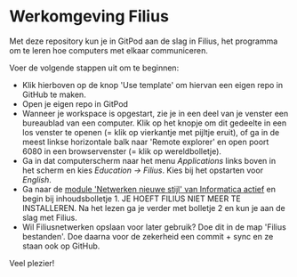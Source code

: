 # Werkomgeving Filius

Met deze repository kun je in GitPod aan de slag in Filius, het programma om te leren hoe computers met elkaar communiceren.

Voer de volgende stappen uit om te beginnen:
- Klik hierboven op de knop 'Use template' om hiervan een eigen repo in GitHub te maken.
- Open je eigen repo in GitPod
- Wanneer je workspace is opgestart, zie je in een deel van je venster een bureaublad van een computer. Klik op het knopje om dit gedeelte in een los venster te openen (= klik op vierkantje met pijltje eruit), of ga in de meest linkse horizontale balk naar 'Remote explorer' en open poort 6080 in een browservenster (= klik op wereldbolletje).
- Ga in dat computerscherm naar het menu _Applications_ links boven in het scherm en kies _Education -> Filius_. Kies bij het opstarten voor _English_.
- Ga naar de [module 'Netwerken nieuwe stijl' van Informatica actief](https://moodle.informatica-actief.nl/course/view.php?id=917) en begin bij inhoudsbolletje 1. JE HOEFT FILIUS NIET MEER TE INSTALLEREN. Na het lezen ga je verder met bolletje 2 en kun je aan de slag met Filius.
- Wil Filiusnetwerken opslaan voor later gebruik? Doe dit in de map 'Filius bestanden'. Doe daarna voor de zekerheid een commit + sync en ze staan ook op GitHub.

Veel plezier!
